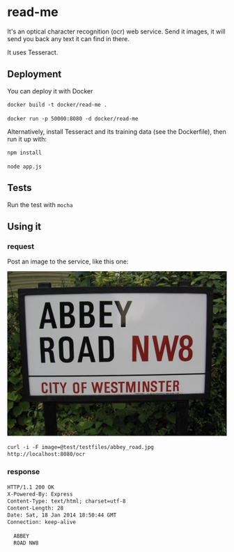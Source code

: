 # read-me

It's an optical character recognition (ocr) web service.  Send it images, it will send you back any text it can find in there.

It uses Tesseract.

## Deployment

You can deploy it with Docker

    docker build -t docker/read-me .

    docker run -p 50000:8080 -d docker/read-me

Alternatively, install Tesseract and its training data (see the Dockerfile), then run it up with:

    npm install

    node app.js

## Tests

Run the test with `mocha`


## Using it

### request

Post an image to the service, like this one: 

![Abbey road picture](src/test/testfiles/abbey_road.jpg "Abbey Road - Optical Character Recoginition")

    curl -i -F image=@test/testfiles/abbey_road.jpg http://localhost:8080/ocr


### response

    HTTP/1.1 200 OK
    X-Powered-By: Express
    Content-Type: text/html; charset=utf-8
    Content-Length: 28
    Date: Sat, 18 Jan 2014 18:50:44 GMT
    Connection: keep-alive

      ABBEY
      ROAD NW8

